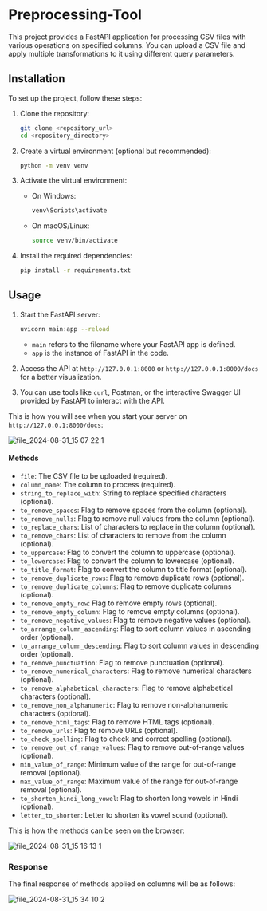 # Preprocessing-Tool  
This project provides a FastAPI application for processing CSV files with various operations on specified columns. You can upload a CSV file and apply multiple transformations to it using different query parameters.  

## Installation

To set up the project, follow these steps:

1. Clone the repository:

    ```bash
    git clone <repository_url>
    cd <repository_directory>
    ```

2. Create a virtual environment (optional but recommended):

    ```bash
    python -m venv venv
    ```

3. Activate the virtual environment:

    - On Windows:

      ```bash
      venv\Scripts\activate
      ```

    - On macOS/Linux:

      ```bash
      source venv/bin/activate
      ```

4. Install the required dependencies:

    ```bash
    pip install -r requirements.txt
    ```

## Usage

1. Start the FastAPI server:

    ```bash
    uvicorn main:app --reload
    ```

    - `main` refers to the filename where your FastAPI app is defined.
    - `app` is the instance of FastAPI in the code.

2. Access the API at `http://127.0.0.1:8000` or `http://127.0.0.1:8000/docs` for a better visualization.

3. You can use tools like `curl`, Postman, or the interactive Swagger UI provided by FastAPI to interact with the API.

This is how you will see when you start your server on `http://127.0.0.1:8000/docs`:  

![file_2024-08-31_15 07 22 1](https://github.com/user-attachments/assets/f34e49f2-1a35-49d8-b5fa-206ccc2170dc)  


#### Methods

- `file`: The CSV file to be uploaded (required).
- `column_name`: The column to process (required).
- `string_to_replace_with`: String to replace specified characters (optional).
- `to_remove_spaces`: Flag to remove spaces from the column (optional).
- `to_remove_nulls`: Flag to remove null values from the column (optional).
- `to_replace_chars`: List of characters to replace in the column (optional).
- `to_remove_chars`: List of characters to remove from the column (optional).
- `to_uppercase`: Flag to convert the column to uppercase (optional).
- `to_lowercase`: Flag to convert the column to lowercase (optional).
- `to_title_format`: Flag to convert the column to title format (optional).
- `to_remove_duplicate_rows`: Flag to remove duplicate rows (optional).
- `to_remove_duplicate_columns`: Flag to remove duplicate columns (optional).
- `to_remove_empty_row`: Flag to remove empty rows (optional).
- `to_remove_empty_column`: Flag to remove empty columns (optional).
- `to_remove_negative_values`: Flag to remove negative values (optional).
- `to_arrange_column_ascending`: Flag to sort column values in ascending order (optional).
- `to_arrange_column_descending`: Flag to sort column values in descending order (optional).
- `to_remove_punctuation`: Flag to remove punctuation (optional).
- `to_remove_numerical_characters`: Flag to remove numerical characters (optional).
- `to_remove_alphabetical_characters`: Flag to remove alphabetical characters (optional).
- `to_remove_non_alphanumeric`: Flag to remove non-alphanumeric characters (optional).
- `to_remove_html_tags`: Flag to remove HTML tags (optional).
- `to_remove_urls`: Flag to remove URLs (optional).
- `to_check_spelling`: Flag to check and correct spelling (optional).
- `to_remove_out_of_range_values`: Flag to remove out-of-range values (optional).
- `min_value_of_range`: Minimum value of the range for out-of-range removal (optional).
- `max_value_of_range`: Maximum value of the range for out-of-range removal (optional).
- `to_shorten_hindi_long_vowel`: Flag to shorten long vowels in Hindi (optional).
- `letter_to_shorten`: Letter to shorten its vowel sound (optional).

This is how the methods can be seen on the browser:  
  
![file_2024-08-31_15 16 13 1](https://github.com/user-attachments/assets/5ccf075b-7ceb-4ba5-98fd-46052aaa7c81)  


### Response
  
The final response of methods applied on columns will be as follows:  
  
![file_2024-08-31_15 34 10 2](https://github.com/user-attachments/assets/897908fe-550c-49c1-b0ba-31fd6bf52c57)
